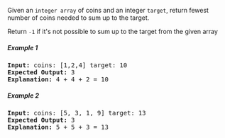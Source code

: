 Given an `integer array` of coins and an integer `target`,
return fewest number of coins needed to sum up to the target.

Return `-1` if it's not possible to sum up to the target from the given array

##### Example 1

<pre>
<b>Input:</b> coins: [1,2,4] target: 10
<b>Expected Output:</b> 3
<b>Explanation:</b> 4 + 4 + 2 = 10
</pre>

##### Example 2

<pre>
<b>Input:</b> coins: [5, 3, 1, 9] target: 13
<b>Expected Output:</b> 3
<b>Explanation:</b> 5 + 5 + 3 = 13
</pre>
